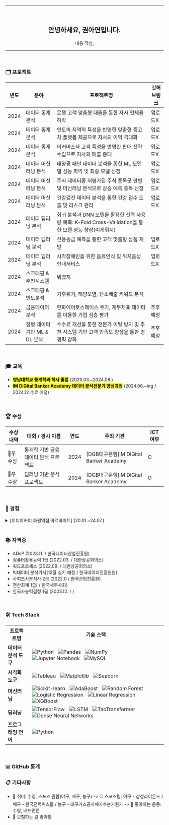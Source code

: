 
<hr>
<div align="center">

 
 <br>
 
<h2 align="center">안녕하세요, 권아연입니다.</h2>

<p align="center">내용 작성,</p>

<hr>
</div> 

 <br>
 
### 🗂️ 프로젝트
| 년도| 분야| 프로젝트명| 깃허브링크 |
| --- | --- | ---- | --------- |
| 2024 | 데이터 통계 분석 | 은행 고객 맞춤형 대출을 통한 자사 연체율 하락 | 업로드X |
| 2024 | 데이터 통계 분석 | 인도의 지역적 특성을 반영한 맞춤형 중고차 플랫폼 제공으로 자사의 이익 극대화 | 업로드X |
| 2024 | 데이터 통계 분석 | 이커머스사 고객 특성을 반영한 판매 전략 수립으로 자사의 매출 증대 | 업로드X |
| 2024 | 데이터 머신러닝 분석 | 태양광 패널 데이터 분석을 통한 ML 모델별 성능 파악 및 최종 모델 선정 | 업로드X |
| 2024 | 데이터 머신러닝 분석 | 주식 데이터중 저평가된 주식 종목군 판별 및 머신러닝 분석으로 상승 예측 종목 선정 | 업로드X |
| 2024 | 데이터 머신러닝 분석 | 건강검진 데이터 분석을 통한 건강 점수 도출 및 리스크 관리 |업로드X |
| 2024 | 데이터 딥러닝 분석 | 회귀 분석과 DNN 모델을 활용한 전력 사용량 예측: K-Fold Cross-Validation을 통한 모델 성능 향상(이게뭐지) |  |
| 2024 | 데이터 딥러닝 분석 | 신용등급 예측을 통한 고객 맞춤형 상품 개발 | 업로드X |
| 2024 | 데이터 딥러닝 분석 | 시각장애인을 위한 음료인식 및 위치음성 안내서비스| 업로드X |
| 2024 | 스크래핑 & 추천시스템 | 뭐였지 | |
| 2024 | 스크래핑 & 빈도분석 | 기후위기, 해양오염, 탄소배출 키워드 분석 | |
| 2024 | 금융데이터 분석 | 한화에어로스페이스 주가, 재무제표 데이터를 이용한 기업 심층 평가 | 추후 예정|
| 2024 | 정형 데이터 기반 ML & DL 분석 | 수수료 개선을 통한 전문가 이탈 방지 및 추천 시스템 기반 고객 만족도 향상을 통한 경쟁력 강화 | 추후 예정|
 <br>
 
### 🎓 교육
- <mark><strong>영남대학교 통계학과 학사 졸업</strong></mark> (2020.03.~2024.08.)
- <mark><strong>iM DiGital Banker Academy 데이터 분석전문가 양성과정</strong></mark> (2024.06.~ing / 2024.12.수료 예정)
 <br>
 
### 🏆 수상
| 수상 내역 | 대회 / 경시 이름 | 연도 | 주최 기관 | ICT 여부 |
| -------- | ---------------- | ---- | ---------- | -------- |
| 🥇우수상 | 통계학 기반 금융데이터 분석 프로젝트 | 2024 | [DGB대구은행]iM DiGital Banker Academy | O |
| 🥇우수상 | 딥러닝 기반 분석 프로젝트 | 2024 | [DGB대구은행]iM DiGital Banker Academy | O |
 <br>
 
### 💼 경험

<details>
  <summary>[이디야커피 화원역점 아르바이트] (20.01.~24.07.)</summary>
  
  **1. 역할**  
  - 고객 응대 
  - 재고 관리
  - 음료 제조
  - MD 판매

  **2. 성과**  
  - 패키지 지원 프로젝트 심의 과정 간 민원 응대를 성공적으로 마무리  

  **3. 발휘 역량**  
  - 예상하지 못한 문제 발생시 침착한 문제 해결 능력
  - 고객 특성을 반영한 고객 응대를 통한 의사소통 능력  
  - 적극적이고 긍정적인 막내 역할로 부서 내 밝은 분위기 조성

</details>
 <br>
 
### 📚 자격증
- ADsP (2023.11. / 한국데이터산업진흥원)
- 컴퓨터활용능력 1급 (2022.03. / 대한상공회의소)
- 워드프로세스 (2022.09. / 대한상공회의소)
- 빅데이터 분석기사(12월 실기 예정 / 한국데이터진흥원원)
- 사회조사분석사 2급 (2022.0 / 한국산업진흥원)
- 전산회계 1급(  / 한국세무사회)
- 한국사능력검정 1급 (2023.12. / )
 <br>
 
### 🛠️ Tech Stack

<table>
  <tr>
    <th>프로젝트명</th>
    <th>기술 스택</th>
  </tr>
  <tr>
    <td><strong>데이터 분석 도구</strong></td>
    <td>
      <img src="https://img.shields.io/badge/Python-3776AB?style=for-the-badge&logo=Python&logoColor=white" alt="Python" style="margin: 0 5px;">
      <img src="https://img.shields.io/badge/Pandas-150458?style=for-the-badge&logo=Pandas&logoColor=white" alt="Pandas" style="margin: 0 5px;">
      <img src="https://img.shields.io/badge/NumPy-013243?style=for-the-badge&logo=NumPy&logoColor=white" alt="NumPy" style="margin: 0 5px;">
      <img src="https://img.shields.io/badge/Jupyter%20Notebook-F37626?style=for-the-badge&logo=Jupyter&logoColor=white" alt="Jupyter Notebook" style="margin: 0 5px;">
      <img src="https://img.shields.io/badge/MySQL-00007A?style=for-the-badge&logo=MySQL&logoColor=white" alt="MySQL" style="margin: 0 5px;">
    </td>
  
  <tr>
    <td><strong>시각화 도구</strong></td>
    <td>
      <img src="https://img.shields.io/badge/Tableau-E97627?style=for-the-badge&logo=Tableau&logoColor=white" alt="Tableau" style="margin: 0 5px;">
      <img src="https://img.shields.io/badge/Matplotlib-003B57?style=for-the-badge&logo=Matplotlib&logoColor=white" alt="Matplotlib" style="margin: 0 5px;">
      <img src="https://img.shields.io/badge/Seaborn-008080?style=for-the-badge&logo=Seaborn&logoColor=white" alt="Seaborn" style="margin: 0 5px;">
    </td>
  </tr>
  <tr>
    <td><strong>머신러닝</strong></td>
    <td>
      <img src="https://img.shields.io/badge/Scikit--learn-F7931E?style=for-the-badge&logo=Scikit-learn&logoColor=white" alt="Scikit-learn" style="margin: 0 5px;">
      <img src="https://img.shields.io/badge/AdaBoost-FFB600?style=for-the-badge&logo=undefined&logoColor=white" alt="AdaBoost" style="margin: 0 5px;">
      <img src="https://img.shields.io/badge/Random%20Forest-00A859?style=for-the-badge&logo=undefined&logoColor=white" alt="Random Forest" style="margin: 0 5px;">
      <img src="https://img.shields.io/badge/Logistic%20Regression-0072CE?style=for-the-badge&logo=undefined&logoColor=white" alt="Logistic Regression" style="margin: 0 5px;">
      <img src="https://img.shields.io/badge/Linear%20Regression-0072CE?style=for-the-badge&logo=undefined&logoColor=white" alt="Linear Regression" style="margin: 0 5px;">
      <img src="https://img.shields.io/badge/XGBoost-FF9900?style=for-the-badge&logo=XGBoost&logoColor=white" alt="XGBoost" style="margin: 0 5px;">
    </td>
  </tr>
  <tr>
    <td><strong>딥러닝</strong></td>
    <td>
      <img src="https://img.shields.io/badge/TensorFlow-FF6F00?style=for-the-badge&logo=TensorFlow&logoColor=white" alt="TensorFlow" style="margin: 0 5px;">
      <img src="https://img.shields.io/badge/LSTM-FF6F00?style=for-the-badge&logo=undefined&logoColor=white" alt="LSTM" style="margin: 0 5px;">
      <img src="https://img.shields.io/badge/TabTransformer-8C8C8C?style=for-the-badge&logo=undefined&logoColor=white" alt="TabTransformer" style="margin: 0 5px;">
      <img src="https://img.shields.io/badge/Dense%20Neural%20Networks-0072CE?style=for-the-badge&logo=undefined&logoColor=white" alt="Dense Neural Networks" style="margin: 0 5px;">
    </td>
  </tr>
  <tr>
    <td><strong>프로그래밍 언어</strong></td>
    <td>
      <img src="https://img.shields.io/badge/Python-3776AB?style=for-the-badge&logo=Python&logoColor=white" alt="Python" style="margin: 0 5px;">
    </td>
  </tr>
</table>

 <br>
 
### 📊 GitHub 통계


 
### 📋 기타사항

- 🥄 취미: 수영, 스포츠 관람(야구, 배구, 농구)
  -> ⚾ 스포츠팀: 야구 - 삼성라이온즈 / 배구 - 한국전력빅스톰 / 농구 - 대구가스공사페가수슨가뭔가
  -> 👟 좋아하는 운동: 수영, 배드민턴
- 🔭 모험하는 걸 좋아함

<!--
**ayeon347/ayeon347** is a ✨ _special_ ✨ repository because its `README.md` (this file) appears on your GitHub profile.

Here are some ideas to get you started:

- 🔭 I’m currently working on ...
- 🌱 I’m currently learning ...
- 👯 I’m looking to collaborate on ...
- 🤔 I’m looking for help with ...
- 💬 Ask me about ...
- 📫 How to reach me: ...
- 😄 Pronouns: ...
- ⚡ Fun fact: ...
-->

